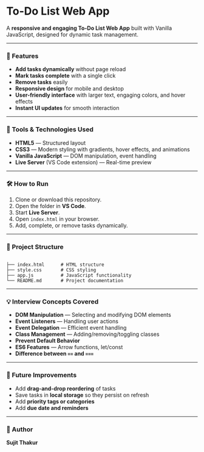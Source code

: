 
# To-Do List Web App

A **responsive and engaging To-Do List Web App** built with Vanilla JavaScript, designed for dynamic task management.

---

### 🌟 Features
- **Add tasks dynamically** without page reload  
- **Mark tasks complete** with a single click  
- **Remove tasks** easily  
- **Responsive design** for mobile and desktop  
- **User-friendly interface** with larger text, engaging colors, and hover effects  
- **Instant UI updates** for smooth interaction  

---

### 🎨 Tools & Technologies Used
- **HTML5** — Structured layout  
- **CSS3** — Modern styling with gradients, hover effects, and animations  
- **Vanilla JavaScript** — DOM manipulation, event handling  
- **Live Server** (VS Code extension) — Real-time preview  

---

### 🛠 How to Run
1. Clone or download this repository.  
2. Open the folder in **VS Code**.  
3. Start **Live Server**.  
4. Open `index.html` in your browser.  
5. Add, complete, or remove tasks dynamically.  

---

### 📁 Project Structure
```

├── index.html      # HTML structure
├── style.css       # CSS styling
├── app.js          # JavaScript functionality
└── README.md       # Project documentation

```

---

### 💡 Interview Concepts Covered
- **DOM Manipulation** — Selecting and modifying DOM elements  
- **Event Listeners** — Handling user actions  
- **Event Delegation** — Efficient event handling  
- **Class Management** — Adding/removing/toggling classes  
- **Prevent Default Behavior**  
- **ES6 Features** — Arrow functions, let/const  
- **Difference between `==` and `===`**  

---

### 🚀 Future Improvements
- Add **drag-and-drop reordering** of tasks  
- Save tasks in **local storage** so they persist on refresh  
- Add **priority tags or categories**  
- Add **due date and reminders**  
---

### 📌 Author
**Sujit Thakur**
```


